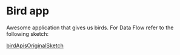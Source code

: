# Bird app

Awesome application that gives us birds. 
For Data Flow refer to the following sketch: 

[birdApisOriginalSketch](./assets/birdApisOriginal.svg)
